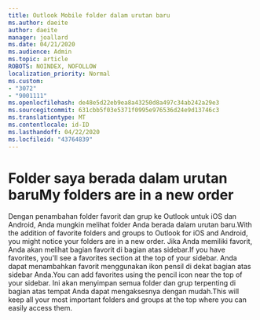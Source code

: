 ```yaml
---
title: Outlook Mobile folder dalam urutan baru
ms.author: daeite
author: daeite
manager: joallard
ms.date: 04/21/2020
ms.audience: Admin
ms.topic: article
ROBOTS: NOINDEX, NOFOLLOW
localization_priority: Normal
ms.custom:
- "3072"
- "9001111"
ms.openlocfilehash: de48e5d22eb9ea8a43250d8a497c34ab242a29e3
ms.sourcegitcommit: 631cbb5f03e5371f0995e976536d24e9d13746c3
ms.translationtype: MT
ms.contentlocale: id-ID
ms.lasthandoff: 04/22/2020
ms.locfileid: "43764839"
---
```

# <a name="my-folders-are-in-a-new-order"></a><span data-ttu-id="7a457-102">Folder saya berada dalam urutan baru</span><span class="sxs-lookup"><span data-stu-id="7a457-102">My folders are in a new order</span></span>

<span data-ttu-id="7a457-103">Dengan penambahan folder favorit dan grup ke Outlook untuk iOS dan Android, Anda mungkin melihat folder Anda berada dalam urutan baru.</span><span class="sxs-lookup"><span data-stu-id="7a457-103">With the addition of favorite folders and groups to Outlook for iOS and Android, you might notice your folders are in a new order.</span></span> <span data-ttu-id="7a457-104">Jika Anda memiliki favorit, Anda akan melihat bagian favorit di bagian atas sidebar.</span><span class="sxs-lookup"><span data-stu-id="7a457-104">If you have favorites, you'll see a favorites section at the top of your sidebar.</span></span> <span data-ttu-id="7a457-105">Anda dapat menambahkan favorit menggunakan ikon pensil di dekat bagian atas sidebar Anda.</span><span class="sxs-lookup"><span data-stu-id="7a457-105">You can add favorites using the pencil icon near the top of your sidebar.</span></span> <span data-ttu-id="7a457-106">Ini akan menyimpan semua folder dan grup terpenting di bagian atas tempat Anda dapat mengaksesnya dengan mudah.</span><span class="sxs-lookup"><span data-stu-id="7a457-106">This will keep all your most important folders and groups at the top where you can easily access them.</span></span>